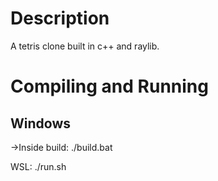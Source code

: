 # Description
A tetris clone built in c++ and raylib.

# Compiling and Running

## Windows

->Inside build: ./build.bat

WSL: ./run.sh
